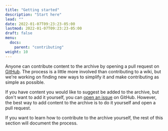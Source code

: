 ```yaml
---
title: "Getting started"
description: "Start here"
lead: ""
date: 2022-01-07T09:23:23-05:00
lastmod: 2022-01-07T09:23:23-05:00
draft: false
menu:
  docs:
    parent: "contributing"
weight: 10
---
```


Anyone can contribute content to the archive by opening a pull request on
[GitHub](https://github.com/acearchive/acearchive.lgbt). The process is a little
more involved than contributing to a wiki, but we're working on finding new
ways to simplify it and make contributing as simple as possible.

If you have content you would like to suggest be added to the archive, but
don't want to add it yourself, you can [open an
issue](https://github.com/acearchive/acearchive.lgbt/issues/new) on GitHub.
However, the best way to add content to the archive is to do it yourself and
open a pull request.

If you want to learn how to contribute to the archive yourself, the rest of
this section will document the process.
